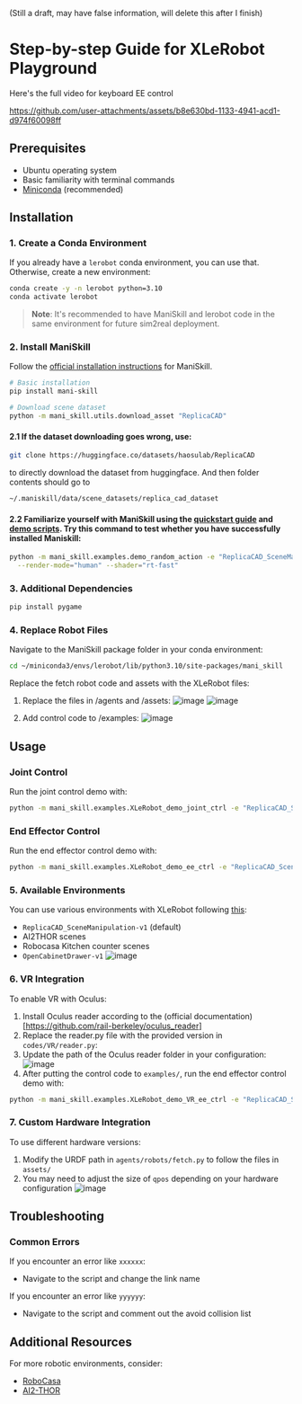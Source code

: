 (Still a draft, may have false information, will delete this after I finish)

# Step-by-step Guide for XLeRobot Playground

Here's the full video for keyboard EE control

https://github.com/user-attachments/assets/b8e630bd-1133-4941-acd1-d974f60098ff


## Prerequisites

- Ubuntu operating system
- Basic familiarity with terminal commands
- [Miniconda](https://docs.anaconda.com/free/miniconda/index.html) (recommended)

## Installation

### 1. Create a Conda Environment

If you already have a `lerobot` conda environment, you can use that. Otherwise, create a new environment:

```bash
conda create -y -n lerobot python=3.10
conda activate lerobot
```

> **Note**: It's recommended to have ManiSkill and lerobot code in the same environment for future sim2real deployment.

### 2. Install ManiSkill

Follow the [official installation instructions](https://maniskill.readthedocs.io/en/latest/user_guide/getting_started/installation.html) for ManiSkill.

```bash
# Basic installation
pip install mani-skill

# Download scene dataset
python -m mani_skill.utils.download_asset "ReplicaCAD"
```

#### 2.1 If the dataset downloading goes wrong, use:

```bash
git clone https://huggingface.co/datasets/haosulab/ReplicaCAD
```
to directly download the dataset from huggingface. And then folder contents should go to

```bash
~/.maniskill/data/scene_datasets/replica_cad_dataset
```

#### 2.2 Familiarize yourself with ManiSkill using the [quickstart guide](https://maniskill.readthedocs.io/en/latest/user_guide/getting_started/quickstart.html) and [demo scripts](https://maniskill.readthedocs.io/en/latest/user_guide/getting_started/quickstart.html). Try this command to test whether you have successfully installed Maniskill:
```bash
python -m mani_skill.examples.demo_random_action -e "ReplicaCAD_SceneManipulation-v1" \
  --render-mode="human" --shader="rt-fast"
```
### 3. Additional Dependencies

```bash
pip install pygame
```

### 4. Replace Robot Files

Navigate to the ManiSkill package folder in your conda environment:

```bash
cd ~/miniconda3/envs/lerobot/lib/python3.10/site-packages/mani_skill
```

Replace the fetch robot code and assets with the XLeRobot files:


1. Replace the files in /agents and /assets:
![image](https://github.com/user-attachments/assets/2675fb26-0302-45ec-a994-d4133ce8c239)
![image](https://github.com/user-attachments/assets/5a85d244-b342-45f5-bfa3-72f1ce11c83a)


2. Add control code to /examples:
![image](https://github.com/user-attachments/assets/654556ab-473f-44d2-8ff7-107c346882c6)


## Usage

### Joint Control

Run the joint control demo with:

```bash
python -m mani_skill.examples.XLeRobot_demo_joint_ctrl -e "ReplicaCAD_SceneManipulation-v1"   --render-mode="human" --shader="rt-fast" -c "pd_joint_delta_pos_dual_arm"
```

### End Effector Control

Run the end effector control demo with:

```bash
python -m mani_skill.examples.XLeRobot_demo_ee_ctrl -e "ReplicaCAD_SceneManipulation-v1"   --render-mode="human" --shader="rt-fast" -c "pd_joint_delta_pos_dual_arm"
```

### 5. Available Environments

You can use various environments with XLeRobot following [this](https://maniskill.readthedocs.io/en/latest/user_guide/datasets/scenes.html):

- `ReplicaCAD_SceneManipulation-v1` (default)
- AI2THOR scenes
- Robocasa Kitchen counter scenes
- `OpenCabinetDrawer-v1`
![image](https://github.com/user-attachments/assets/767683be-c090-4fd7-9cfe-05fd2b4559c6)


### 6. VR Integration

To enable VR with Oculus:

1. Install Oculus reader according to the (official documentation)[https://github.com/rail-berkeley/oculus_reader]
2. Replace the reader.py file with the provided version in `codes/VR/reader.py`:
3. Update the path of the Oculus reader folder in your configuration:
![image](https://github.com/user-attachments/assets/f05fae0f-9641-4704-bac7-dea9aa4f0092)
4. After putting the control code to `examples/`, run the end effector control demo with:

```bash
python -m mani_skill.examples.XLeRobot_demo_VR_ee_ctrl -e "ReplicaCAD_SceneManipulation-v1"   --render-mode="human" --shader="rt-fast" -c "pd_joint_delta_pos_dual_arm"
```

### 7. Custom Hardware Integration

To use different hardware versions:

1. Modify the URDF path in `agents/robots/fetch.py` to follow the files in `assets/`
2. You may need to adjust the size of `qpos` depending on your hardware configuration
![image](https://github.com/user-attachments/assets/01c5568a-46ac-4d74-95e1-c66994a72d19)

## Troubleshooting

### Common Errors

If you encounter an error like `xxxxxx`:
- Navigate to the script and change the link name

If you encounter an error like `yyyyyy`:
- Navigate to the script and comment out the avoid collision list

## Additional Resources

For more robotic environments, consider:
- [RoboCasa](https://github.com/StanfordVL/robocasa)
- [AI2-THOR](https://ai2thor.allenai.org/)



  
